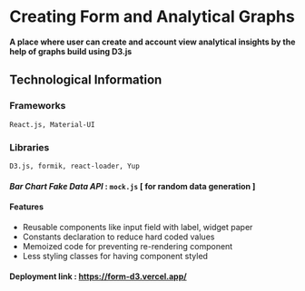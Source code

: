 # Creating Form and Analytical Graphs 
**A place where user can create and account view analytical insights
by the help of graphs build using D3.js**

## Technological Information

### Frameworks 
`React.js, Material-UI`

### Libraries 
`D3.js, formik, react-loader, Yup`


#### *Bar Chart Fake Data API* : `mock.js` [ for random data generation ]

#### Features 
* Reusable components like input field with label, widget paper
* Constants declaration to reduce hard coded values 
* Memoized code for preventing re-rendering component
* Less styling classes for having component styled

#### Deployment link : https://form-d3.vercel.app/
